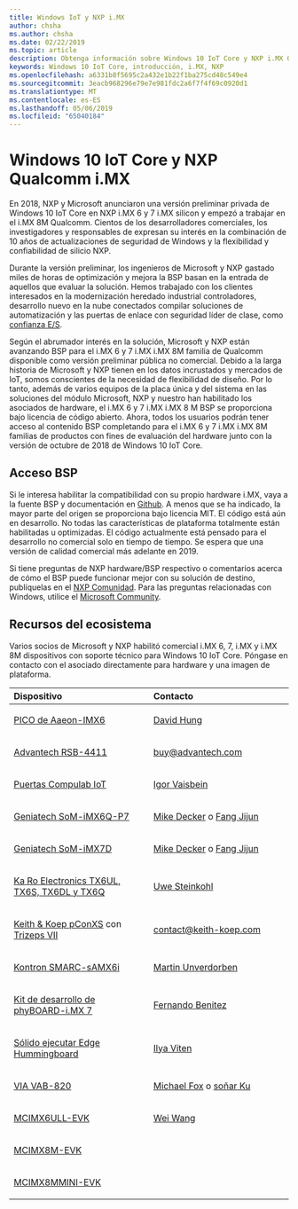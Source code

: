 ```yaml
---
title: Windows IoT y NXP i.MX
author: chsha
ms.author: chsha
ms.date: 02/22/2019
ms.topic: article
description: Obtenga información sobre Windows 10 IoT Core y NXP i.MX Qualcomm
keywords: Windows 10 IoT Core, introducción, i.MX, NXP
ms.openlocfilehash: a6331b8f5695c2a432e1b22f1ba275cd48c549e4
ms.sourcegitcommit: 3eacb968296e79e7e981fdc2a6f7f4f69c0920d1
ms.translationtype: MT
ms.contentlocale: es-ES
ms.lasthandoff: 05/06/2019
ms.locfileid: "65040184"
---
```

# <a name="window-10-iot-core-and-nxp-imx-socs"></a>Windows 10 IoT Core y NXP Qualcomm i.MX

En 2018, NXP y Microsoft anunciaron una versión preliminar privada de Windows 10 IoT Core en NXP i.MX 6 y 7 i.MX silicon y empezó a trabajar en el i.MX 8M Qualcomm. Cientos de los desarrolladores comerciales, los investigadores y responsables de expresan su interés en la combinación de 10 años de actualizaciones de seguridad de Windows y la flexibilidad y confiabilidad de silicio NXP. 
 
Durante la versión preliminar, los ingenieros de Microsoft y NXP gastado miles de horas de optimización y mejora la BSP basan en la entrada de aquellos que evaluar la solución. Hemos trabajado con los clientes interesados en la modernización heredado industrial controladores, desarrollo nuevo en la nube conectados compilar soluciones de automatización y las puertas de enlace con seguridad líder de clase, como [confianza E/S](https://blogs.windows.com/windowsexperience/2018/04/24/trusted-cyber-physical-systems-looks-to-protect-your-critical-infrastructure-from-modern-threats-in-the-world-of-iot/#A0WkfgLBpgbLaFe3.97).
 
Según el abrumador interés en la solución, Microsoft y NXP están avanzando BSP para el i.MX 6 y 7 i.MX i.MX 8M familia de Qualcomm disponible como versión preliminar pública no comercial. Debido a la larga historia de Microsoft y NXP tienen en los datos incrustados y mercados de IoT, somos conscientes de la necesidad de flexibilidad de diseño. Por lo tanto, además de varios equipos de la placa única y del sistema en las soluciones del módulo Microsoft, NXP y nuestro han habilitado los asociados de hardware, el i.MX 6 y 7 i.MX i.MX 8 M BSP se proporciona bajo licencia de código abierto. Ahora, todos los usuarios podrán tener acceso al contenido BSP completando para el i.MX 6 y 7 i.MX i.MX 8M familias de productos con fines de evaluación del hardware junto con la versión de octubre de 2018 de Windows 10 IoT Core.


## <a name="bsp-access"></a>Acceso BSP

Si le interesa habilitar la compatibilidad con su propio hardware i.MX, vaya a la fuente BSP y documentación en [Github]( https://github.com/ms-iot/imx-iotcore). A menos que se ha indicado, la mayor parte del origen se proporciona bajo licencia MIT. El código está aún en desarrollo. No todas las características de plataforma totalmente están habilitadas u optimizadas. El código actualmente está pensado para el desarrollo no comercial solo en tiempo de tiempo. Se espera que una versión de calidad comercial más adelante en 2019.

Si tiene preguntas de NXP hardware/BSP respectivo o comentarios acerca de cómo el BSP puede funcionar mejor con su solución de destino, publíquelas en el [NXP Comunidad](https://community.nxp.com/community/imx/content?filterID=contentstatus%5Bpublished%5D%7Ecategory%5Bwindows%5D). Para las preguntas relacionadas con Windows, utilice el [Microsoft Community](https://social.msdn.microsoft.com/forums/en-US/home?forum=WindowsIoT).


## <a name="ecosystem-resources"></a>Recursos del ecosistema

Varios socios de Microsoft y NXP habilitó comercial i.MX 6, 7, i.MX y i.MX 8M dispositivos con soporte técnico para Windows 10 IoT Core. Póngase en contacto con el asociado directamente para hardware y una imagen de plataforma.

<table>
<colgroup>
<col width="50%" />
<col width="50%" />
</colgroup>
<thead>
<tr class="header">
<th align="left">Dispositivo</th>
<th align="left">Contacto</th>
</tr>
</thead>
<tbody>

<tr class="odd">
<td align="left"><p><a href="https://www.aaeon.com/en/p/pico-itx-boards-pico-imx6/">PICO de Aaeon-IMX6</a></p></td>
<td align="left"><p><p><a href="mailto:davidhung@aaeon.com.tw">David Hung</a></p></td>
</tr>

<tr class="odd">
<td align="left"><p><a href="http://www.advantech.com/products/single_board_computer/rsb-4411/mod_d3901250-b0a0-4a5f-9762-b26fa0c36858">Advantech RSB-4411</a></p></td>
<td align="left"><p><p><a href="mailto:buy@advantech.com">buy@advantech.com</a></p></td>
</tr>

<tr class="odd">
<td align="left"><p><a href="https://www.compulab.com/products/iot-gateways/iot-gate-imx7-nxp-i-mx-7-internet-of-things-gateway/">Puertas Compulab IoT</a></p></td>
<td align="left"><p><p><a href="mailto:igor@compulab.co.il">Igor Vaisbein</a></p></td>
</tr>

<tr class="odd">
<td align="left"><p><a href="https://www.geniatech.com/product/som-imx6q-q7/">Geniatech SoM-iMX6Q-P7</a></p></td>
<td align="left"><p><p><a href="mailto:mike.decker@geniatech.com">Mike Decker</a> o <a href="mailto:Fjj@geniatech.com">Fang Jijun</a></p></td>
</tr>

<tr class="odd">
<td align="left"><p><a href="https://www.geniatech.com/product/som-imx7d/">Geniatech SoM-iMX7D</a></p></td>
<td align="left"><p><p><a href="mailto:mike.decker@geniatech.com">Mike Decker</a> o <a href="mailto:Fjj@geniatech.com">Fang Jijun</a></p></td>
</tr>

<tr class="odd">
<td align="left"><p><a href="https://www.karo-electronics.de/tx-standard.html?&L=1">Ka Ro Electronics TX6UL, TX6S, TX6DL y TX6Q</a></p></td>
<td align="left"><p><p><a href="mailto:us@karo-electronics.de">Uwe Steinkohl</a></p></td>
</tr>

<tr class="odd">
<td align="left"><p><a href="https://keith-koep.com/de/produkte/produkte-baseboards/pconxs-baseboard-vollausstattung-technische-daten/">Keith & Koep pConXS</a> con <a href="https://keith-koep.com/de/produkte/produkte-trizeps/trizeps-vii-technische-daten-imx6/">Trizeps VII</a></p></td>
<td align="left"><p><p><a href="mailto:contact@keith-koep.com">contact@keith-koep.com</a></p></td>
</tr>

<tr class="odd">
<td align="left"><p><a href="https://www.kontron.com/products/boards-and-standard-form-factors/smarc/smarc-samx6i.html">Kontron SMARC-sAMX6i</a></p></td>
<td align="left"><p><p><a href="mailto:martin.unverdorben@kontron.com">Martin Unverdorben</a></p></td>
</tr>

<tr class="odd">
<td align="left"><p><a href="https://phytec.com/product/phyboard-imx7-development-kit/">Kit de desarrollo de phyBOARD-i.MX 7</a></p></td>
<td align="left"><p><p><a href="mailto:sales@phytec.com">Fernando Benitez</a></p></td>
</tr>

<tr class="odd">
<td align="left"><p><a href="https://www.solid-run.com/imx6-win-10-iot-core/">Sólido ejecutar Edge Hummingboard</a></p></td>
<td align="left"><p><p><a href="mailto:ilya@solid-run.com">Ilya Viten</a></p></td>
</tr>

<tr class="odd">
<td align="left"><p><a href="https://www.viaembeddedstore.com/shop/boards/vab-820/">VIA VAB-820</a></p></td>
<td align="left"><p><p><a href="mailto:MichaelFox@via.com.tw">Michael Fox</a> o <a href="mailto:dreamku@via.com.tw">soñar Ku</p></td>
</tr>

<tr class="odd">
<td align="left"><p><a href="https://www.nxp.com/products/processors-and-microcontrollers/arm-based-processors-and-mcus/i.mx-applications-processors/i.mx-6-processors/evaluation-kit-for-the-i.mx-6ull-and-6ulz-applications-processor:MCIMX6ULL-EVK">MCIMX6ULL-EVK</a></p></td>
<td align="left"><p><p><a href="mailto:Wei.A.Wang@nxp.com">Wei Wang</a></p></td>
</tr>

<tr class="odd">
<td align="left"><p><a href="https://www.nxp.com/support/developer-resources/software-development-tools/i.mx-developer-resources/evaluation-kit-for-the-i.mx-8m-applications-processor:MCIMX8M-EVK">MCIMX8M-EVK</a></p></td>
<td align="left"></td>
</tr>

<tr class="odd">
<td align="left"><p><a href="http://www.nxp.com/imx8mminievk">MCIMX8MMINI-EVK</a></p></td>
<td align="left"></td>
</tr>
</tbody>
</table>
